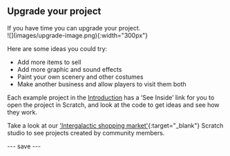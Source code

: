## Upgrade your project

<div style="display: flex; flex-wrap: wrap">
<div style="flex-basis: 200px; flex-grow: 1; margin-right: 15px;">
If you have time you can upgrade your project.
</div>
<div>
![](images/upgrade-image.png){:width="300px"}
</div>
</div>

Here are some ideas you could try:
- Add more items to sell
- Add more graphic and sound effects
- Paint your own scenery and other costumes
- Make another business and allow players to visit them both

Each example project in the [Introduction](.) has a ‘See Inside’ link for you to open the project in Scratch, and look at the code to get ideas and see how they work.

Take a look at our ['Intergalactic shopping market'](https://scratch.mit.edu/studios/29662180){:target="_blank"} Scratch studio to see projects created by community members.

--- save ---
